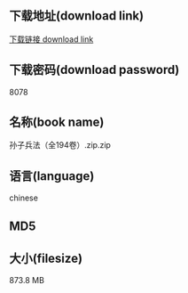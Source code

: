 ## 下载地址(download link)
[下载链接 download link](https://tutu365.netlify.app/?s=%E5%AD%99%E5%AD%90%E5%85%B5%E6%B3%95%EF%BC%88%E5%85%A8194%E5%8D%B7%EF%BC%89.zip)

## 下载密码(download password)
8078

## 名称(book name)
孙子兵法（全194卷）.zip.zip

## 语言(language)
chinese

## MD5


## 大小(filesize)
873.8 MB
